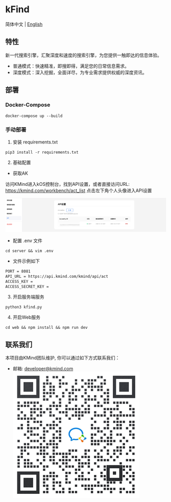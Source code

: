 # kFind
简体中文 | [English](README.md)

## 特性
新一代搜索引擎，汇聚深度和速度的搜索引擎，为您提供一触即达的信息体验。
- 普通模式：快速精准，即搜即得，满足您的日常信息需求。
- 深度模式：深入挖掘，全面详尽，为专业需求提供权威的深度资讯。

## 部署

### Docker-Compose
```shell
docker-compose up --build
```

### 手动部署
1. 安装 requirements.txt
```shell
pip3 install -r requirements.txt
```

2. 基础配置

- 获取AK

访问KMind进入kOS控制台，找到API设置，或者直接访问URL: https://kmind.com/workbench/act_list 点击左下角个人头像进入API设置

![ak](https://github.com/KMind-Inc/k-Find/blob/main/assets/ak.png?raw=true)

- 配置 .env 文件
```shell
cd server && vim .env
```
- 文件示例如下
```shell
PORT = 8081
API_URL = https://api.kmind.com/kmind/api/act
ACCESS_KEY = 
ACCESS_SECRET_KEY = 
```

3. 开启服务端服务
```shell
python3 kfind.py
```

4. 开启Web服务
```shell
cd web && npm install && npm run dev
```

## 联系我们

本项目由KMind团队维护, 你可以通过如下方式联系我们：
* 邮箱: developer@kmind.com
![wechat](https://github.com/KMind-Inc/k-Find/blob/main/assets/wechat.jpeg?raw=true)